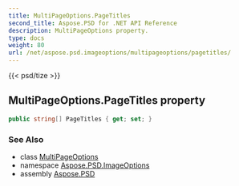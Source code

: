```yaml
---
title: MultiPageOptions.PageTitles
second_title: Aspose.PSD for .NET API Reference
description: MultiPageOptions property. 
type: docs
weight: 80
url: /net/aspose.psd.imageoptions/multipageoptions/pagetitles/
---
```

{{< psd/tize >}}
## MultiPageOptions.PageTitles property

```csharp
public string[] PageTitles { get; set; }
```

### See Also

* class [MultiPageOptions](../)
* namespace [Aspose.PSD.ImageOptions](../../multipageoptions/)
* assembly [Aspose.PSD](../../../)


